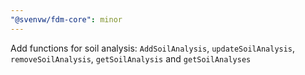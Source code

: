 ```yaml
---
"@svenvw/fdm-core": minor
---
```


Add functions for soil analysis: `AddSoilAnalysis`, `updateSoilAnalysis`, `removeSoilAnalysis`, `getSoilAnalysis` and `getSoilAnalyses`

